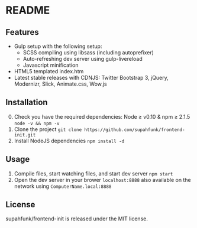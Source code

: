 # README

## Features

- Gulp setup with the following setup:
    - SCSS compiling using libsass (including autoprefixer)
    - Auto-refreshing dev server using gulp-livereload
    - Javascript minification
- HTML5 templated index.htm
- Latest stable releases with CDNJS: Twitter Bootstrap 3, jQuery, Modernizr, Slick, Animate.css, Wow.js

## Installation

0. Check you have the required dependencies: Node ≥ v0.10 & npm ≥ 2.1.5 `node -v && npm -v`
1. Clone the project `git clone https://github.com/supahfunk/frontend-init.git`
2. Install NodeJS dependencies `npm install -d`

## Usage

1. Compile files, start watching files, and start dev server `npm start`
2. Open the dev server in your brower `localhost:8888` also available on the network using `ComputerName.local:8888`

## License

supahfunk/frontend-init is released under the MIT license.

